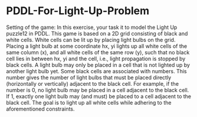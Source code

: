 # PDDL-For-Light-Up-Problem

Setting of the game: In this exercise, your task it to model the Light Up puzzle12 in
PDDL. This game is based on a 2D grid consisting of black and white cells. White cells
can be lit up by placing light bulbs on the grid. Placing a light bulb at some coordinate
hx, yi lights up all white cells of the same column (x), and all white cells of the same row
(y), such that no black cell lies in between hx, yi and the cell, i.e., light propagation is
stopped by black cells. A light bulb may only be placed in a cell that is not lighted up by
another light bulb yet. Some black cells are associated with numbers. This number gives
the number of light bulbs that must be placed directly (horizontally or vertically) adjacent
to the black cell. For example, if the number is 0, no light bulb may be placed in a cell
adjacent to the black cell. If 1, exactly one light bulb may (and must) be placed to a cell
adjacent to the black cell. The goal is to light up all white cells while adhering to the
aforementioned constraints.
